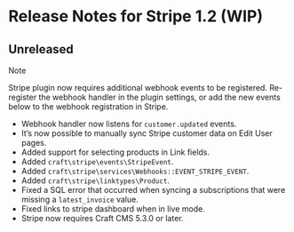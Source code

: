 # Release Notes for Stripe 1.2 (WIP)

## Unreleased

> [!NOTE]
> Stripe plugin now requires additional webhook events to be registered. Re-register the webhook handler in the plugin settings, or add the new events below to the webhook registration in Stripe.

- Webhook handler now listens for `customer.updated` events.
- It’s now possible to manually sync Stripe customer data on Edit User pages.
- Added support for selecting products in Link fields.
- Added `craft\stripe\events\StripeEvent`.
- Added `craft\stripe\services\Webhooks::EVENT_STRIPE_EVENT`.
- Added `craft\stripe\linktypes\Product`.
- Fixed a SQL error that occurred when syncing a subscriptions that were missing a `latest_invoice` value.
- Fixed links to stripe dashboard when in live mode.
- Stripe now requires Craft CMS 5.3.0 or later.
